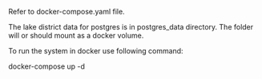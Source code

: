 Refer to docker-compose.yaml file.

The lake district data for postgres is in postgres_data directory.  The folder will or should mount as a docker volume.


To run the system in docker use following command:

docker-compose up -d